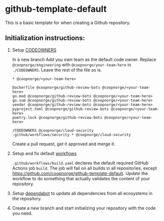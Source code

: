 # github-template-default

This is a basic template for when creating a Github repository.

## Initialization instructions:

1. Setup [CODEOWNERS](https://docs.github.com/en/repositories/managing-your-repositorys-settings-and-features/customizing-your-repository/about-code-owners)

    In a new branch Add you own team as the default code owner. Replace 
    `@coopnorge/engineering` with `@coopnorge/your-team-here` in
    `./CODEOWNERS`. Leave the rest of the file as is.

    ```CODEOWNERS
    * @coopnorge/<your-team-here>
    
    Dockerfile @coopnorge/github-review-bots @coopnorge/<your-team-here>
    go.mod @coopnorge/github-review-bots @coopnorge/<your-team-here>
    go.sum @coopnorge/github-review-bots @coopnorge/<your-team-here>
    vendor @coopnorge/github-review-bots @coopnorge/<your-team-here>
    pyproject.toml @coopnorge/github-review-bots @coopnorge/<your-team-here>
    poetry.lock @coopnorge/github-review-bots @coopnorge/<your-team-here>
    
    /CODEOWNERS @coopnorge/cloud-security
    .github/workflows/security-* @coopnorge/cloud-security
    ```

    Create a pull request, get it approved and merge it.

2. Setup and fix default [workflows](https://docs.github.com/en/actions/using-workflows)

    `.github/workflows/build.yaml` declares the default required GitHub Actions
    job `build`. The job will fail on all builds in all repositories, except
    <https://github.com/coopnorge/github-template-default>. Update the workflow
    to do something that actually validates the content of your repository.

3. Setup
[dependabot](https://inventory.internal.coop/docs/default/system/cloud-platform/dev_build_deploy/github/guide_github_dependabot/)
    to update all dependencies from all ecosystems in the repository.

4. Create a new branch and start initializing your repository with the code you
   need.
